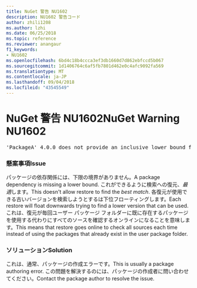 ```yaml
---
title: NuGet 警告 NU1602
description: NU1602 警告コード
author: zhili1208
ms.author: lzhi
ms.date: 06/25/2018
ms.topic: reference
ms.reviewer: anangaur
f1_keywords:
- NU1602
ms.openlocfilehash: 6bd4c18b4ccca3ef3db1660d7d862ebfccd5b067
ms.sourcegitcommit: 1d1406764c6af5fb7801d462e0c4afc9092fa569
ms.translationtype: MT
ms.contentlocale: ja-JP
ms.lasthandoff: 09/04/2018
ms.locfileid: "43545549"
---
```

# <a name="nuget-warning-nu1602"></a><span data-ttu-id="de84d-103">NuGet 警告 NU1602</span><span class="sxs-lookup"><span data-stu-id="de84d-103">NuGet Warning NU1602</span></span>

<pre>'PackageA' 4.0.0 does not provide an inclusive lower bound for dependency 'PackageB' (> 3.5.0). An approximate best match of 3.6.0 was resolved.</pre>

### <a name="issue"></a><span data-ttu-id="de84d-104">懸案事項</span><span class="sxs-lookup"><span data-stu-id="de84d-104">Issue</span></span>
<span data-ttu-id="de84d-105">パッケージの依存関係には、下限の境界がありません。</span><span class="sxs-lookup"><span data-stu-id="de84d-105">A package dependency is missing a lower bound.</span></span> <span data-ttu-id="de84d-106">これができるように検索への復元、*最適*します。</span><span class="sxs-lookup"><span data-stu-id="de84d-106">This doesn't allow restore to find the *best match*.</span></span> <span data-ttu-id="de84d-107">各復元が使用できる古いバージョンを検索しようとするは下位フローティングします。</span><span class="sxs-lookup"><span data-stu-id="de84d-107">Each restore will float downwards trying to find a lower version that can be used.</span></span> <span data-ttu-id="de84d-108">これは、復元が毎回ユーザー パッケージ フォルダーに既に存在するパッケージを使用する代わりにすべてのソースを確認するオンラインになることを意味します。</span><span class="sxs-lookup"><span data-stu-id="de84d-108">This means that restore goes online to check all sources each time instead of using the packages that already exist in the user package folder.</span></span>

### <a name="solution"></a><span data-ttu-id="de84d-109">ソリューション</span><span class="sxs-lookup"><span data-stu-id="de84d-109">Solution</span></span>
<span data-ttu-id="de84d-110">これは、通常、パッケージの作成エラーです。</span><span class="sxs-lookup"><span data-stu-id="de84d-110">This is usually a package authoring error.</span></span> <span data-ttu-id="de84d-111">この問題を解決するのには、パッケージの作成者に問い合わせてください。</span><span class="sxs-lookup"><span data-stu-id="de84d-111">Contact the package author to resolve the issue.</span></span>